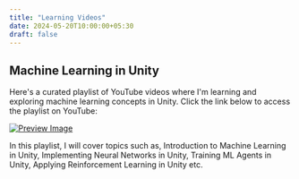 ```yaml
---
title: "Learning Videos"
date: 2024-05-20T10:00:00+05:30
draft: false
---
```


## Machine Learning in Unity

Here's a curated playlist of YouTube videos where I'm learning and exploring machine learning concepts in Unity. Click the link below to access the playlist on YouTube:

[![Preview Image](/images/preview1.png)](https://youtube.com/playlist?list=PL-SX7g04ofT2NFLFuR0j1L4WSJwj-yq5U&si=YfybXqlgXWBEDvcC)


In this playlist, I will cover topics such as, Introduction to Machine Learning in Unity, Implementing Neural Networks in Unity, Training ML Agents in Unity, Applying Reinforcement Learning in Unity etc.
